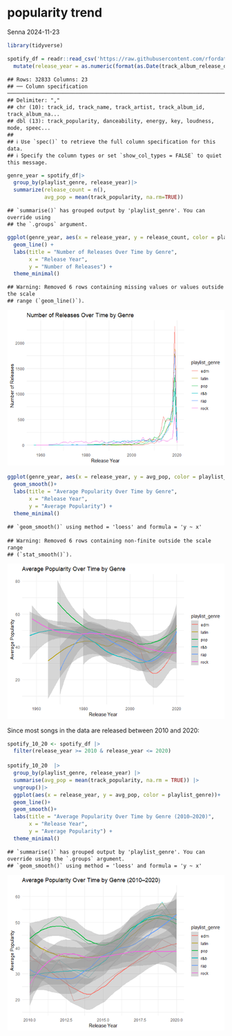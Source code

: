 popularity trend
================
Senna
2024-11-23

``` r
library(tidyverse)
```

``` r
spotify_df = readr::read_csv('https://raw.githubusercontent.com/rfordatascience/tidytuesday/master/data/2020/2020-01-21/spotify_songs.csv') |>
  mutate(release_year = as.numeric(format(as.Date(track_album_release_date), "%Y")))
```

    ## Rows: 32833 Columns: 23
    ## ── Column specification ─────────────────────────────────────────────────────────────────────────────
    ## Delimiter: ","
    ## chr (10): track_id, track_name, track_artist, track_album_id, track_album_na...
    ## dbl (13): track_popularity, danceability, energy, key, loudness, mode, speec...
    ## 
    ## ℹ Use `spec()` to retrieve the full column specification for this data.
    ## ℹ Specify the column types or set `show_col_types = FALSE` to quiet this message.

``` r
genre_year = spotify_df|>
  group_by(playlist_genre, release_year)|>
  summarize(release_count = n(),
            avg_pop = mean(track_popularity, na.rm=TRUE))
```

    ## `summarise()` has grouped output by 'playlist_genre'. You can override using
    ## the `.groups` argument.

``` r
ggplot(genre_year, aes(x = release_year, y = release_count, color = playlist_genre)) +
  geom_line() +
  labs(title = "Number of Releases Over Time by Genre",
       x = "Release Year",
       y = "Number of Releases") +
  theme_minimal()
```

    ## Warning: Removed 6 rows containing missing values or values outside the scale
    ## range (`geom_line()`).

![](popularity_trend_files/figure-gfm/unnamed-chunk-4-1.png)<!-- -->

``` r
ggplot(genre_year, aes(x = release_year, y = avg_pop, color = playlist_genre)) +
  geom_smooth()+
  labs(title = "Average Popularity Over Time by Genre",
       x = "Release Year",
       y = "Average Popularity") +
  theme_minimal()
```

    ## `geom_smooth()` using method = 'loess' and formula = 'y ~ x'

    ## Warning: Removed 6 rows containing non-finite outside the scale range
    ## (`stat_smooth()`).

![](popularity_trend_files/figure-gfm/unnamed-chunk-5-1.png)<!-- -->

Since most songs in the data are released between 2010 and 2020:

``` r
spotify_10_20 <- spotify_df |>
  filter(release_year >= 2010 & release_year <= 2020)

spotify_10_20  |>
  group_by(playlist_genre, release_year) |>
  summarise(avg_pop = mean(track_popularity, na.rm = TRUE)) |>
  ungroup()|>
  ggplot(aes(x = release_year, y = avg_pop, color = playlist_genre))+
  geom_line()+
  geom_smooth()+
  labs(title = "Average Popularity Over Time by Genre (2010–2020)",
       x = "Release Year",
       y = "Average Popularity") +
  theme_minimal()
```

    ## `summarise()` has grouped output by 'playlist_genre'. You can override using the `.groups` argument.
    ## `geom_smooth()` using method = 'loess' and formula = 'y ~ x'

![](popularity_trend_files/figure-gfm/unnamed-chunk-6-1.png)<!-- -->
